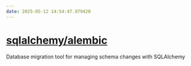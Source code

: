 ```yaml
---
date: 2025-05-12 14:54:47.979420
---
```


# [sqlalchemy/alembic](https://github.com/sqlalchemy/alembic)

Database migration tool for managing schema changes with SQLAlchemy